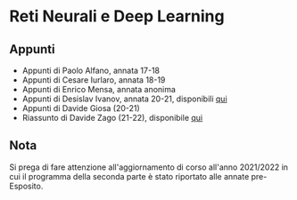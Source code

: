 # Reti Neurali e Deep Learning

## Appunti

- Appunti di Paolo Alfano, annata 17-18
- Appunti di Cesare Iurlaro, annata 18-19
- Appunti di Enrico Mensa, annata anonima
- Appunti di Desislav Ivanov, annata 20-21, disponibili [qui](https://desislav.dev/uni/rndl/)
- Appunti di Davide Giosa (20-21)
- Riassunto di Davide Zago (21-22), disponibile [qui](https://transno.com/doc/3y-nWb7O0Jl)

## Nota

Si prega di fare attenzione all'aggiornamento di corso all'anno 2021/2022 in cui il programma della seconda parte è stato riportato alle annate pre-Esposito.
